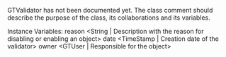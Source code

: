 GTValidator has not been documented yet. The class comment should describe the purpose of the class, its collaborations and its variables.

Instance Variables:
	reason	<String | Description with the reason for disabling or enabling an object>
	date		<TimeStamp | Creation date of the validator>
	owner	<GTUser | Responsible for the object>